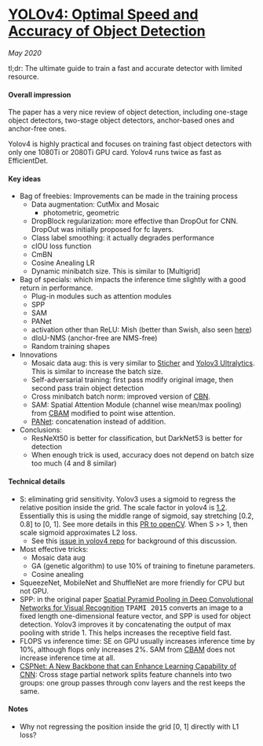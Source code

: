# [YOLOv4: Optimal Speed and Accuracy of Object Detection](https://arxiv.org/abs/2004.10934)

_May 2020_

tl;dr: The ultimate guide to train a fast and accurate detector with limited resource. 

#### Overall impression
The paper has a very nice review of object detection, including one-stage object detectors, two-stage object detectors, anchor-based ones and anchor-free ones. 

Yolov4 is highly practical and focuses on training fast object detectors with only one 1080Ti or 2080Ti GPU card. Yolov4 runs twice as fast as EfficientDet.

#### Key ideas
- Bag of freebies: Improvements can be made in the training process 
	- Data augmentation: CutMix and Mosaic
		- photometric, geometric
	- DropBlock regularization: more effective than DropOut for CNN. DropOut was initially proposed for fc layers.
	- Class label smoothing: it actually degrades performance 
	- cIOU loss function
	- CmBN
	- Cosine Anealing LR
	- Dynamic minibatch size. This is similar to [Multigrid]
- Bag of specials: which impacts the inference time slightly with a good return in performance.
	- Plug-in modules such as attention modules
	- SPP
	- SAM
	- PANet
	- activation other than ReLU: Mish (better than Swish, also seen [here](https://krutikabapat.github.io/Swish-Vs-Mish-Latest-Activation-Functions/))
	- dIoU-NMS (anchor-free are NMS-free)
	- Random training shapes
- Innovations
	- Mosaic data aug: this is very similar to [Sticher](sticher.md) and [Yolov3 Ultralytics](https://github.com/ultralytics/yolov3). This is similar to increase the batch size.
	- Self-adversarial training: first pass modify original image, then second pass train object detection
	- Cross minibatch batch norm: improved version of [CBN](cbn.md).
	- SAM: Spatial Attention Module (channel wise mean/max pooling) from [CBAM](cbam.md) modified to point wise attention.
	- [PANet](panet.md): concatenation instead of addition.
- Conclusions:
	- ResNeXt50 is better for classification, but DarkNet53 is better for detection
	- When enough trick is used, accuracy does not depend on batch size too much (4 and 8 similar)

#### Technical details
- S: eliminating grid sensitivity. Yolov3 uses a sigmoid to regress the relative position inside the grid. The scale factor in yolov4 is [1.2](https://github.com/AlexeyAB/darknet/blob/master/cfg/yolov4.cfg#L973). Essentially this is using the middle range of sigmoid, say stretching [0.2, 0.8] to [0, 1]. See more details in this [PR to openCV](https://github.com/opencv/opencv/issues/17148). When S >> 1, then scale sigmoid approximates L2 loss.
	- See this [issue in yolov4 repo](https://github.com/AlexeyAB/darknet/issues/3293) for background of this discussion.
- Most effective tricks:
	- Mosaic data aug
	- GA (genetic algorithm) to use 10% of training to finetune parameters.
	- Cosine anealing
- SqueezeNet, MobileNet and ShuffleNet are more friendly for CPU but not GPU.
- SPP: in the original paper [Spatial Pyramid Pooling in Deep Convolutional Networks for Visual Recognition](https://arxiv.org/abs/1406.4729) <kbd>TPAMI 2015</kbd> converts an image to a fixed length one-dimensional feature vector, and SPP is used for object detection. Yolov3 improves it by concatenating the output of max pooling with stride 1. This helps increases the receptive field fast. 
- FLOPS vs inference time: SE on GPU usually increases inference time by 10%, although flops only increases 2%. SAM from [CBAM](cbam.md) does not increase inference time at all.
- [CSPNet: A New Backbone that can Enhance Learning Capability of CNN](https://arxiv.org/abs/1911.11929): Cross stage partial network splits feature channels into two groups: one group passes through conv layers and the rest keeps the same. 

#### Notes
- Why not regressing the position inside the grid [0, 1] directly with L1 loss?


